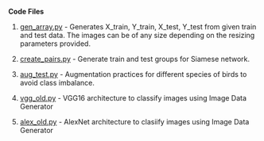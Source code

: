 **Code Files**

1) [gen_array.py](https://github.com/AKASH2907/bird-species-classification/blob/master/working%20codes/gen_array.py) - Generates X_train, Y_train, X_test, Y_test from given train and test data. The images can be of any size depending on the resizing parameters provided.

2) [create_pairs.py](https://github.com/AKASH2907/bird-species-classification/blob/master/working%20codes/create_pairs.py) - Generate train and test groups for Siamese network.

3) [aug_test.py](https://github.com/AKASH2907/bird-species-classification/blob/master/working%20codes/aug_test.py) - Augmentation practices for different species of birds to avoid class imbalance.

4) [vgg_old.py]() - VGG16 architecture to classify images using Image Data Generator

5) [alex_old.py]() - AlexNet architecture to clasiify images using Image Data Generator
